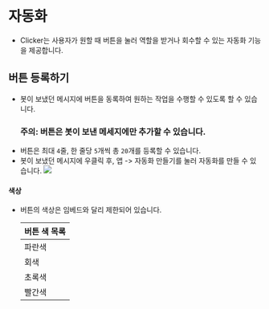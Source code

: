 # 자동화
- Clicker는 사용자가 원할 때 버튼을 눌러 역할을 받거나 회수할 수 있는 자동화 기능을 제공합니다.

## 버튼 등록하기
 - 봇이 보냈던 메시지에 버튼을 동록하여 원하는 작업을 수행할 수 있도록 할 수 있습니다.
    ### 주의: 버튼은 봇이 보낸 메세지에만 추가할 수 있습니다.
 - 버튼은 최대 ``4``줄, 한 줄당 ``5``개씩 총 ``20``개를 등록할 수 있습니다.
 - 봇이 보냈던 메시지에 우클릭 후, 앱 -> 자동화 만들기를 눌러 자동화를 만들 수 있습니다.
 ![](https://cdn.discordapp.com/attachments/1101690523208646786/1101868730151080078/image.png)

 #### 색상
  - 버튼의 색상은 임베드와 달리 제한되어 있습니다.
  
    |버튼 색 목록|
    |------|
    |파란색|
    |회색|
    |초록색|
    |빨간색|
